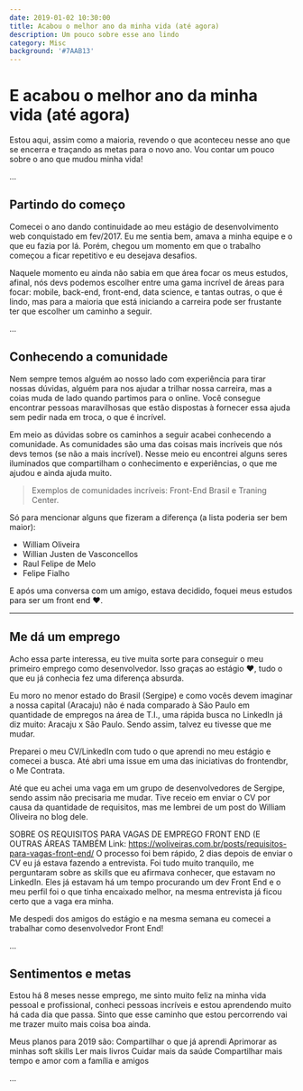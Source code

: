 ```yaml
---
date: 2019-01-02 10:30:00
title: Acabou o melhor ano da minha vida (até agora)
description: Um pouco sobre esse ano lindo
category: Misc
background: '#7AAB13'
---
```


# E acabou o melhor ano da minha vida (até agora)

Estou aqui, assim como a maioria, revendo o que aconteceu nesse ano que se encerra e traçando as metas para o novo ano. Vou contar um pouco sobre o ano que mudou minha vida!

...

## Partindo do começo

Comecei o ano dando continuidade ao meu estágio de desenvolvimento web conquistado em fev/2017. Eu me sentia bem, amava a minha equipe e o que eu fazia por lá. Porém, chegou um momento em que o trabalho começou a ficar repetitivo e eu desejava desafios.

Naquele momento eu ainda não sabia em que área focar os meus estudos, afinal, nós devs podemos escolher entre uma gama incrível de áreas para focar: mobile, back-end, front-end, data science, e tantas outras, o que é lindo, mas para a maioria que está iniciando a carreira pode ser frustante ter que escolher um caminho a seguir.

...

## Conhecendo a comunidade

Nem sempre temos alguém ao nosso lado com experiência para tirar nossas dúvidas, alguém para nos ajudar a trilhar nossa carreira, mas a coias muda de lado quando partimos para o online. Você consegue encontrar pessoas maravilhosas que estão dispostas à fornecer essa ajuda sem pedir nada em troca, o que é incrível.

Em meio as dúvidas sobre os caminhos a seguir acabei conhecendo a comunidade. As comunidades são uma das coisas mais incríveis que nós devs temos (se não a mais incrível). Nesse meio eu encontrei alguns seres iluminados que compartilham o conhecimento e experiências, o que me ajudou e ainda ajuda muito.

> Exemplos de comunidades incríveis: Front-End Brasil e Traning Center.

Só para mencionar alguns que fizeram a diferença (a lista poderia ser bem maior):

- William Oliveira
- Willian Justen de Vasconcellos
- Raul Felipe de Melo
- Felipe Fialho

E após uma conversa com um amigo, estava decidido, foquei meus estudos para ser um front end ❤.

- - -

## Me dá um emprego
Acho essa parte interessa, eu tive muita sorte para conseguir o meu primeiro emprego como desenvolvedor. Isso graças ao estágio ❤, tudo o que eu já conhecia fez uma diferença absurda.

Eu moro no menor estado do Brasil (Sergipe) e como vocês devem imaginar a nossa capital (Aracaju) não é nada comparado à São Paulo em quantidade de empregos na área de T.I., uma rápida busca no LinkedIn já diz muito: Aracaju x São Paulo. Sendo assim, talvez eu tivesse que me mudar.

Preparei o meu CV/LinkedIn com tudo o que aprendi no meu estágio e comecei a busca. Até abri uma issue em uma das iniciativas do frontendbr, o Me Contrata.

Até que eu achei uma vaga em um grupo de desenvolvedores de Sergipe, sendo assim não precisaria me mudar. Tive receio em enviar o CV por causa da quantidade de requisitos, mas me lembrei de um post do William Oliveira no blog dele.

SOBRE OS REQUISITOS PARA VAGAS DE EMPREGO FRONT END (E OUTRAS ÁREAS TAMBÉM
Link: https://woliveiras.com.br/posts/requisitos-para-vagas-front-end/
O processo foi bem rápido, 2 dias depois de enviar o CV eu já estava fazendo a entrevista. Foi tudo muito tranquilo, me perguntaram sobre as skills que eu afirmava conhecer, que estavam no LinkedIn. Eles já estavam há um tempo procurando um dev Front End e o meu perfil foi o que tinha encaixado melhor, na mesma entrevista já ficou certo que a vaga era minha.

Me despedi dos amigos do estágio e na mesma semana eu comecei a trabalhar como desenvolvedor Front End!

...

## Sentimentos e metas
Estou há 8 meses nesse emprego, me sinto muito feliz na minha vida pessoal e profissional, conheci pessoas incríveis e estou aprendendo muito há cada dia que passa. Sinto que esse caminho que estou percorrendo vai me trazer muito mais coisa boa ainda.

Meus planos para 2019 são:
Compartilhar o que já aprendi
Aprimorar as minhas soft skills
Ler mais livros
Cuidar mais da saúde
Compartilhar mais tempo e amor com a família e amigos

...

